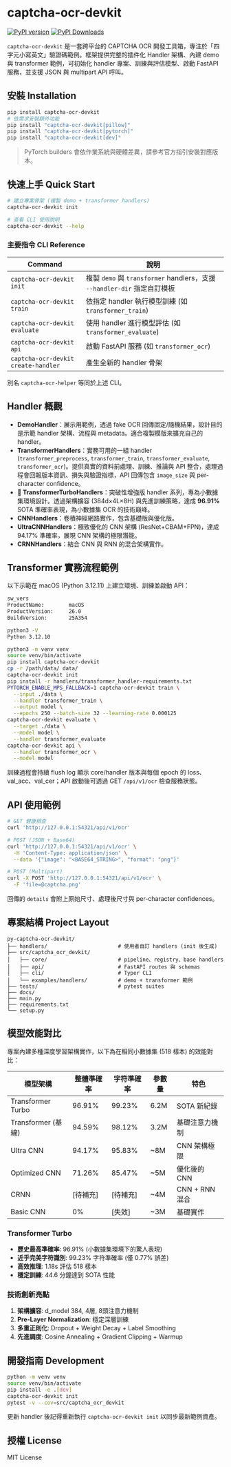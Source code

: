 # captcha-ocr-devkit

[![PyPI version](https://img.shields.io/pypi/v/captcha-ocr-devkit.svg)](https://pypi.org/project/captcha-ocr-devkit)
[![PyPI Downloads](https://static.pepy.tech/badge/captcha-ocr-devkit)](https://pepy.tech/projects/captcha-ocr-devkit)

`captcha-ocr-devkit` 是一套跨平台的 CAPTCHA OCR 開發工具箱，專注於「四字元小寫英文」驗證碼範例。框架提供完整的插件化 Handler 架構、內建 demo 與 transformer 範例，可初始化 handler 專案、訓練與評估模型、啟動 FastAPI 服務，並支援 JSON 與 multipart API 呼叫。

## 安裝 Installation

```bash
pip install captcha-ocr-devkit
# 依需求安裝額外功能
pip install "captcha-ocr-devkit[pillow]"
pip install "captcha-ocr-devkit[pytorch]"
pip install "captcha-ocr-devkit[dev]"
```
> PyTorch builders 會依作業系統與硬體差異，請參考官方指引安裝對應版本。

## 快速上手 Quick Start

```bash
# 建立專案骨架 (複製 demo + transformer handlers)
captcha-ocr-devkit init

# 查看 CLI 使用說明
captcha-ocr-devkit --help
```

### 主要指令 CLI Reference

| Command | 說明 |
| --- | --- |
| `captcha-ocr-devkit init` | 複製 `demo` 與 `transformer` handlers，支援 `--handler-dir` 指定自訂模板 |
| `captcha-ocr-devkit train` | 依指定 handler 執行模型訓練 (如 `transformer_train`) |
| `captcha-ocr-devkit evaluate` | 使用 handler 進行模型評估 (如 `transformer_evaluate`) |
| `captcha-ocr-devkit api` | 啟動 FastAPI 服務 (如 `transformer_ocr`) |
| `captcha-ocr-devkit create-handler` | 產生全新的 handler 骨架 |

別名 `captcha-ocr-helper` 等同於上述 CLI。

## Handler 概觀

- **DemoHandler**：展示用範例，透過 fake OCR 回傳固定/隨機結果，設計目的是示範 handler 架構、流程與 metadata。適合複製模版來擴充自己的 handler。
- **TransformerHandlers**：實務可用的一組 handler (`transformer_preprocess`, `transformer_train`, `transformer_evaluate`, `transformer_ocr`)。提供真實的資料前處理、訓練、推論與 API 整合，處理過程會回報版本資訊、損失與驗證指標，API 回傳包含 `image_size` 與 per-character confidence。
- **🚀 TransformerTurboHandlers**：突破性增強版 handler 系列，專為小數據集環境設計。透過架構擴容 (384d×4L×8H) 與先進訓練策略，達成 **96.91%** SOTA 準確率表現，為小數據集 OCR 的技術巔峰。
- **CNNHandlers**：卷積神經網路實作，包含基礎版與優化版。
- **UltraCNNHandlers**：極致優化的 CNN 架構 (ResNet+CBAM+FPN)，達成 94.17% 準確率，展現 CNN 架構的極限潛能。
- **CRNNHandlers**：結合 CNN 與 RNN 的混合架構實作。

## Transformer 實務流程範例

以下示範在 macOS (Python 3.12.11) 上建立環境、訓練並啟動 API：

```bash
sw_vers
ProductName:		macOS
ProductVersion:		26.0
BuildVersion:		25A354

python3 -V
Python 3.12.10

python3 -m venv venv
source venv/bin/activate
pip install captcha-ocr-devkit
cp -r /path/data/ data/
captcha-ocr-devkit init
pip install -r handlers/transformer_handler-requirements.txt
PYTORCH_ENABLE_MPS_FALLBACK=1 captcha-ocr-devkit train \
  --input ./data \
  --handler transformer_train \
  --output model \
  --epochs 250 --batch-size 32 --learning-rate 0.000125
captcha-ocr-devkit evaluate \
  --target ./data \
  --model model \
  --handler transformer_evaluate
captcha-ocr-devkit api \
  --handler transformer_ocr \
  --model model
```

訓練過程會持續 flush log 顯示 core/handler 版本與每個 epoch 的 loss、val_acc、val_cer；API 啟動後可透過 GET `/api/v1/ocr` 檢查服務狀態。

## API 使用範例

```bash
# GET 健康檢查
curl 'http://127.0.0.1:54321/api/v1/ocr'

# POST (JSON + Base64)
curl 'http://127.0.0.1:54321/api/v1/ocr' \
  -H 'Content-Type: application/json' \
  --data '{"image": "<BASE64_STRING>", "format": "png"}'

# POST (Multipart)
curl -X POST 'http://127.0.0.1:54321/api/v1/ocr' \
  -F 'file=@captcha.png'
```
回傳的 `details` 會附上原始尺寸、處理後尺寸與 per-character confidences。

## 專案結構 Project Layout

```
py-captcha-ocr-devkit/
├── handlers/                       # 使用者自訂 handlers (init 後生成)
├── src/captcha_ocr_devkit/
│   ├── core/                       # pipeline、registry、base handlers
│   ├── api/                        # FastAPI routes 與 schemas
│   ├── cli/                        # Typer CLI
│   └── examples/handlers/          # demo + transformer 範例
├── tests/                          # pytest suites
├── docs/
├── main.py
├── requirements.txt
└── setup.py
```

## 模型效能對比

專案內建多種深度學習架構實作，以下為在相同小數據集 (518 樣本) 的效能對比：

| 模型架構 | 整體準確率 | 字符準確率 | 參數量 | 特色 |
|---------|-----------|-----------|--------|------|
| Transformer Turbo | 96.91% | 99.23% | 6.2M | SOTA 新紀錄 |
| Transformer (基線) | 94.59% | 98.12% | 3.2M | 基礎注意力機制 |
| Ultra CNN | 94.17% | 95.83% | ~8M | CNN 架構極限 |
| Optimized CNN | 71.26% | 85.47% | ~5M | 優化後的 CNN |
| CRNN | [待補充] | [待補充] | ~4M | CNN + RNN 混合 |
| Basic CNN | 0% | [失效] | ~3M | 基礎實作 |

### Transformer Turbo 
- **歷史最高準確率**: 96.91% (小數據集環境下的驚人表現)
- **近乎完美字符識別**: 99.23% 字符準確率 (僅 0.77% 誤差)
- **高效推理**: 1.18s 評估 518 樣本
- **穩定訓練**: 44.6 分鐘達到 SOTA 性能

### 技術創新亮點
1. **架構擴容**: d_model 384, 4層, 8頭注意力機制
2. **Pre-Layer Normalization**: 穩定深層訓練
3. **多重正則化**: Dropout + Weight Decay + Label Smoothing
4. **先進調度**: Cosine Annealing + Gradient Clipping + Warmup

## 開發指南 Development

```bash
python -m venv venv
source venv/bin/activate
pip install -e .[dev]
captcha-ocr-devkit init
pytest -v --cov=src/captcha_ocr_devkit
```
更新 handler 後記得重新執行 `captcha-ocr-devkit init` 以同步最新範例資產。

## 授權 License

MIT License 
